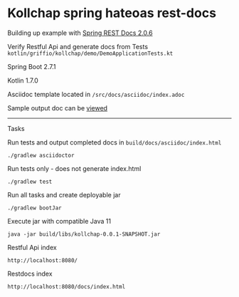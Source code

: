 # Kollchap spring hateoas rest-docs

Building up example with [Spring REST Docs 2.0.6](https://github.com/spring-projects/spring-restdocs)

Verify Restful Api and generate docs from Tests `kotlin/griffio/kollchap/demo/DemoApplicationTests.kt`

Spring Boot 2.7.1

Kotlin 1.7.0

Asciidoc template located in `/src/docs/asciidoc/index.adoc`

Sample output doc can be [viewed](sample-doc/index.html) 

---

Tasks

Run tests and output completed docs in `build/docs/asciidoc/index.html`
~~~
./gradlew asciidoctor
~~~

Run tests only - does not generate index.html
~~~
./gradlew test
~~~

Run all tasks and create deployable jar
~~~
./gradlew bootJar
~~~

Execute jar with compatible Java 11
~~~
java -jar build/libs/kollchap-0.0.1-SNAPSHOT.jar
~~~

Restful Api index
~~~
http://localhost:8080/
~~~

Restdocs index
~~~
http://localhost:8080/docs/index.html
~~~

